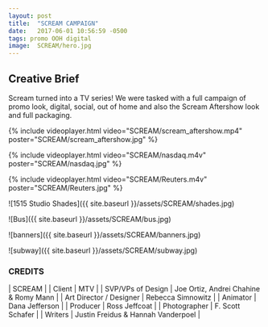 ```yaml
---
layout: post
title:  "SCREAM CAMPAIGN"
date:   2017-06-01 10:56:59 -0500
tags: promo OOH digital
image:	SCREAM/hero.jpg	
---
```


## Creative Brief 

Scream turned into a TV series!  We were tasked with a full campaign of promo look, digital, social, out of home and also the Scream Aftershow look and full packaging.  

{% include videoplayer.html video="SCREAM/scream_aftershow.mp4" poster="SCREAM/scream_aftershow.jpg" %}

{% include videoplayer.html video="SCREAM/nasdaq.m4v" poster="SCREAM/nasdaq.jpg" %}

{% include videoplayer.html video="SCREAM/Reuters.m4v" poster="SCREAM/Reuters.jpg" %}

![1515 Studio Shades]({{ site.baseurl }}/assets/SCREAM/shades.jpg)

![Bus]({{ site.baseurl }}/assets/SCREAM/bus.jpg)

![banners]({{ site.baseurl }}/assets/SCREAM/banners.jpg)

![subway]({{ site.baseurl }}/assets/SCREAM/subway.jpg)


### CREDITS 

| SCREAM |
| Client | MTV |
| SVP/VPs of Design | Joe Ortiz, Andrei Chahine & Romy Mann |
| Art Director / Designer | Rebecca Simnowitz |
| Animator | Dana Jefferson |
| Producer | Ross Jeffcoat |
| Photographer | F. Scott Schafer |
| Writers | Justin Freidus & Hannah Vanderpoel |
